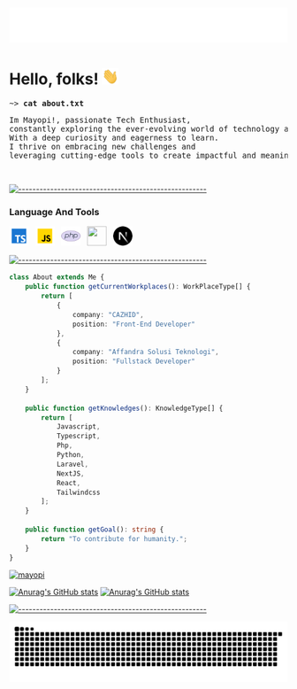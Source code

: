 <h1 align="center">
  <img src="https://raw.githubusercontent.com/mayopi/mayopi/master/name.svg" alt="Marton Lederer" />
</h1>

# Hello, folks! <img src="https://raw.githubusercontent.com/mayopi/mayopi/master/wave.gif" width="30px" height="30px" />

<pre>
~> <strong>cat about.txt</strong>
<p>Im Mayopi!, passionate Tech Enthusiast,<br>constantly exploring the ever-evolving world of technology and seeking innovative solutions.<br>With a deep curiosity and eagerness to learn.<br>I thrive on embracing new challenges and<br>leveraging cutting-edge tools to create impactful and meaningful experiences.</p>
</pre>

[![-----------------------------------------------------](https://raw.githubusercontent.com/andreasbm/readme/master/assets/lines/aqua.png)](https://github.com/BaseMax?tab=repositories)

### Language And Tools

<div style="display: flex; gap: 12px;">
    <a href="https://en.wikipedia.org/wiki/TypeScript" target="__blank">
        <img style="width: 35px; height: 35px" src="https://raw.githubusercontent.com/Mayopi/Mayopi/main/assets/language/typescript.svg" />
    </a>
    <a href="https://en.wikipedia.org/wiki/JavaScript" target="__blank">
        <img style="width: 35px; height: 35px" src="https://raw.githubusercontent.com/Mayopi/Mayopi/main/assets/language/javascript.svg" />
    </a>
    <a href="https://en.wikipedia.org/wiki/PHP" target="__blank">
        <img style="width: 35px; height: 35px" src="https://raw.githubusercontent.com/Mayopi/Mayopi/main/assets/language/php.svg" />
    </a>
    <a href="https://laravel.com/" target="__blank">
        <img style="width: 35px; height: 35px" src="https://laravel.com/img/logomark.min.svg" />
    </a>
    <a href="https://nextjs.org/" target="__blank">
        <img style="width: 35px; height: 35px" src="https://raw.githubusercontent.com/Mayopi/Mayopi/main/assets/language/nextjs.svg" />
    </a>
</div>

[![-----------------------------------------------------](https://raw.githubusercontent.com/andreasbm/readme/master/assets/lines/aqua.png)](https://github.com/BaseMax?tab=repositories)

```typescript
class About extends Me {
    public function getCurrentWorkplaces(): WorkPlaceType[] {
        return [
            {
                company: "CAZHID",
                position: "Front-End Developer"
            },
            {
                company: "Affandra Solusi Teknologi",
                position: "Fullstack Developer"
            }
        ];
    }

    public function getKnowledges(): KnowledgeType[] {
        return [
            Javascript,
            Typescript,
            Php,
            Python,
            Laravel,
            NextJS,
            React,
            Tailwindcss
        ];
    }

    public function getGoal(): string {
        return "To contribute for humanity.";
    }
}
```

<a href="https://github.com/mayopi?tab=repositories"><img src="https://github-profile-trophy.vercel.app/?username=mayopi&column=8&margin-w=15&margin-h=15&no-frame=true&theme=onedark" alt="mayopi"></a>

[![Anurag's GitHub stats](https://github-readme-stats.vercel.app/api?username=mayopi&show_icons=true&theme=onedark&show=reviews,discussions_started,discussions_answered,prs_merged,prs_merged_percentage&card_width=1000#gh-dark-mode-only)](https://github.com/anuraghazra/github-readme-stats#gh-dark-mode-only)
[![Anurag's GitHub stats](https://github-readme-stats.vercel.app/api?username=mayopi&show_icons=true&theme=buefy&show=reviews,discussions_started,discussions_answered,prs_merged,prs_merged_percentage&card_width=1000#gh-light-mode-only)](https://github.com/anuraghazra/github-readme-stats#gh-light-mode-only)

[![-----------------------------------------------------](https://raw.githubusercontent.com/andreasbm/readme/master/assets/lines/aqua.png)](https://github.com/BaseMax?tab=repositories)

<div>
  <img alt="snake eating my contributions" src="https://raw.githubusercontent.com/mayopi/mayopi/output/github-contribution-grid-snake-dark.svg" />
  <br/><br/><br/>
</div>

